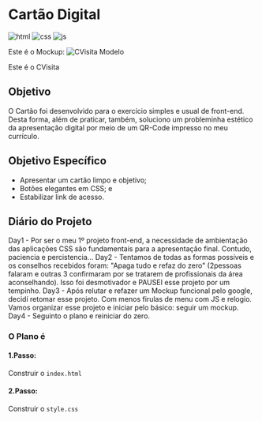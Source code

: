 # Cartão Digital
![html](https://img.shields.io/badge/HTML%20--F3AA60)
![css](https://img.shields.io/badge/CSS%20--9BE8D8)
![js](https://img.shields.io/badge/JS%20--F6FA70)

Este é o Mockup:
![CVisita Modelo](https://github.com/DiegoVelosoS/Proj.1-CVisita/assets/124423575/3996d779-e5d5-45e4-b8ca-c179268794a4)

Este é o CVisita


## Objetivo
O Cartão foi desenvolvido para o exercício simples e usual de front-end.
Desta forma, além de praticar, também, soluciono um probleminha estético da apresentação digital por meio de um QR-Code impresso no meu currículo.

## Objetivo Específico
* Apresentar um cartão limpo e objetivo;
* Botões elegantes em CSS; e
* Estabilizar link de acesso.

## Diário do Projeto
Day1 - Por ser o meu 1º projeto front-end, a necessidade de ambientação das aplicações CSS são fundamentais para a apresentação final. Contudo, paciencia e percistencia...
Day2 - Tentamos de todas as formas possíveis e os conselhos recebidos foram: "Apaga tudo e refaz do zero" (2pessoas falaram e outras 3 confirmaram por se tratarem de profissionais da área aconselhando). Isso foi desmotivador e PAUSEI esse projeto por um tempinho.
Day3 - Após relutar e refazer um Mockup funcional pelo google, decidí retomar esse projeto. Com menos firulas de menu com JS e relogio. Vamos organizar esse projeto e iniciar pelo básico: seguir um mockup.
Day4 - Seguinto o plano e reiniciar do zero.
### O Plano é
#### 1.Passo:
Construir o ```index.html```
#### 2.Passo:
Construir o ```style.css```